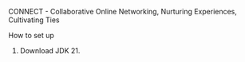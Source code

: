 CONNECT - Collaborative Online Networking, Nurturing Experiences, Cultivating Ties

How to set up

1. Download JDK 21.